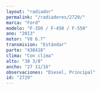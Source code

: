 ```yaml
---
layout: "radiador"
permalink: "/radiadores/2729/"
marca: "Ford"
modelo: "F-350 / F-450 / F-550"
ano: "2013"
motor: "V8 6.7"
transmision: "Estándar"
parte: "438418"
clima: "Con clima"
alto: "38 3/8"
ancho: "27 11/16"
observaciones: "Diesel, Principal"
id: "2729"
---
```


